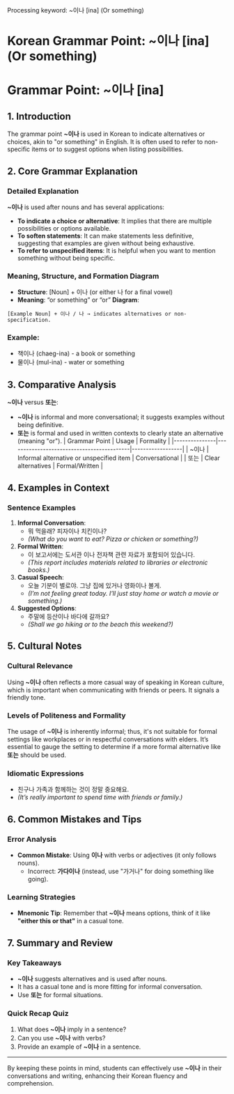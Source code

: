 Processing keyword: ~이나 [ina] (Or something)
# Korean Grammar Point: ~이나 [ina] (Or something)
# Grammar Point: ~이나 [ina]
## 1. Introduction
The grammar point **~이나** is used in Korean to indicate alternatives or choices, akin to "or something" in English. It is often used to refer to non-specific items or to suggest options when listing possibilities.
## 2. Core Grammar Explanation
### Detailed Explanation
**~이나** is used after nouns and has several applications:
- **To indicate a choice or alternative**: It implies that there are multiple possibilities or options available.
- **To soften statements**: It can make statements less definitive, suggesting that examples are given without being exhaustive.
- **To refer to unspecified items**: It is helpful when you want to mention something without being specific.
### Meaning, Structure, and Formation Diagram
- **Structure**: [Noun] + 이나 (or either 나 for a final vowel)
- **Meaning**: “or something” or “or”
**Diagram**:
```
[Example Noun] + 이나 / 나 → indicates alternatives or non-specification.
```
### Example:
- 책이나 (chaeg-ina) - a book or something
- 물이나 (mul-ina) - water or something
## 3. Comparative Analysis
**~이나** versus **또는**:
- **~이나** is informal and more conversational; it suggests examples without being definitive.
- **또는** is formal and used in written contexts to clearly state an alternative (meaning "or").
| Grammar Point | Usage                                      | Formality       |
|---------------|-------------------------------------------|------------------|
| ~이나         | Informal alternative or unspecified item | Conversational    |
| 또는          | Clear alternatives                        | Formal/Written    |
## 4. Examples in Context
### Sentence Examples
1. **Informal Conversation**:
   - 뭐 먹을래? 피자이나 치킨이나? 
   - *(What do you want to eat? Pizza or chicken or something?)*
2. **Formal Written**:
   - 이 보고서에는 도서관 이나 전자책 관련 자료가 포함되어 있습니다.
   - *(This report includes materials related to libraries or electronic books.)*
3. **Casual Speech**:
   - 오늘 기분이 별로야. 그냥 집에 있거나 영화이나 볼게.
   - *(I’m not feeling great today. I’ll just stay home or watch a movie or something.)*
4. **Suggested Options**:
   - 주말에 등산이나 바다에 갈까요?
   - *(Shall we go hiking or to the beach this weekend?)*
## 5. Cultural Notes
### Cultural Relevance
Using **~이나** often reflects a more casual way of speaking in Korean culture, which is important when communicating with friends or peers. It signals a friendly tone.
### Levels of Politeness and Formality
The usage of **~이나** is inherently informal; thus, it's not suitable for formal settings like workplaces or in respectful conversations with elders. It’s essential to gauge the setting to determine if a more formal alternative like **또는** should be used.
### Idiomatic Expressions
- 친구나 가족과 함께하는 것이 정말 중요해요. 
- *(It’s really important to spend time with friends or family.)*
## 6. Common Mistakes and Tips
### Error Analysis
- **Common Mistake**: Using **이나** with verbs or adjectives (it only follows nouns).
  - Incorrect: **가다이나** (instead, use "가거나" for doing something like going).
  
### Learning Strategies
- **Mnemonic Tip**: Remember that **~이나** means options, think of it like **"either this or that"** in a casual tone.
## 7. Summary and Review
### Key Takeaways
- **~이나** suggests alternatives and is used after nouns.
- It has a casual tone and is more fitting for informal conversation.
- Use **또는** for formal situations.
### Quick Recap Quiz
1. What does **~이나** imply in a sentence?
2. Can you use **~이나** with verbs?
3. Provide an example of **~이나** in a sentence.
---
By keeping these points in mind, students can effectively use **~이나** in their conversations and writing, enhancing their Korean fluency and comprehension.
